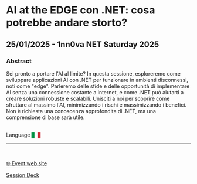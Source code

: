 # AI at the EDGE con .NET: cosa potrebbe andare storto?
## 25/01/2025 - 1nn0va NET Saturday 2025
### Abstract
Sei pronto a portare l'AI al limite? In questa sessione, esploreremo come sviluppare applicazioni AI con .NET per funzionare in ambienti disconnessi, noti come "edge". Parleremo delle sfide e delle opportunità di implementare AI senza una connessione costante a internet, e come .NET può aiutarti a creare soluzioni robuste e scalabili. Unisciti a noi per scoprire come sfruttare al massimo l'AI, minimizzando i rischi e massimizzando i benefici. Non è richiesta una conoscenza approfondita di .NET, ma una comprensione di base sarà utile.


<br/>
Language <img width="25" src="https://raw.githubusercontent.com/dpcons/DPCons/Dev/Resources/FlagItaly.svg" style="vertical-align:middle">
<br/>

---

<br/>
<p>
<a href="https://netsat2025pn.1nn0va.it/">🌐 Event web site</a>
</p>

<p>
<a href="https://github.com/dpcons/DPCons/blob/main/Decks/20250125-AI at the EDGE con NET cosa potrebbe andare storto.pdf"  
target="_blank">Session Deck</a>
</a>
</p>
